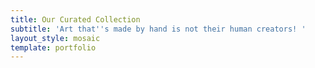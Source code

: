 ```yaml
---
title: Our Curated Collection
subtitle: 'Art that''s made by hand is not their human creators! '
layout_style: mosaic
template: portfolio
---
```

